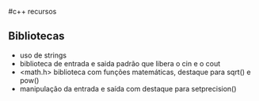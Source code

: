 #c++ recursos  
## Bibliotecas  
* <string> uso de strings  
* <stdio> biblioteca de entrada e saida padrão que libera o cin e o cout  
* <math.h> biblioteca com funções matemáticas, destaque para sqrt() e pow()  
* <iomanip> manipulação da entrada e saída com destaque para setprecision()  
